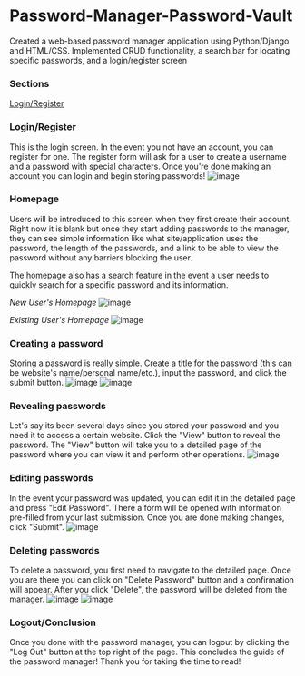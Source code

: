 # Password-Manager-Password-Vault

Created a web-based password manager application using Python/Django and HTML/CSS. Implemented CRUD functionality, a search bar for locating specific passwords, and a login/register screen

### Sections
[Login/Register]([###-Login/Register](https://github.com/noahe10/Password-Manager-Password-Vault/edit/main/README.md#loginregister))

### Login/Register
This is the login screen. In the event you not have an account, you can register for one.
The register form will ask for a user to create a username and a password with special characters. Once you're done making an account you can login and begin storing passwords!
![image](https://github.com/noahe10/Password-Manager-Password-Vault/assets/118136389/ece87b9d-4c80-45ec-ac46-3c384fe44a98)

### Homepage
Users will be introduced to this screen when they first create their account. Right now it is blank but once they start adding passwords to the manager, they can see simple information like
what site/application uses the password, the length of the passwords, and a link to be able to view the password without any barriers blocking the user.

The homepage also has a search feature in the event a user needs to quickly search for a specific password and its information.

*New User's Homepage*
![image](https://github.com/noahe10/Password-Manager-Password-Vault/assets/118136389/6e1b7fac-6617-47b6-801d-b9eec9a87808)

*Existing User's Homepage*
![image](https://github.com/noahe10/Password-Manager-Password-Vault/assets/118136389/37e20d8c-a152-440a-b808-d81e42e4f9d0)

### Creating a password
Storing a password is really simple. Create a title for the password (this can be website's name/personal name/etc.), input the password, and click the submit button.
![image](https://github.com/noahe10/Password-Manager-Password-Vault/assets/118136389/8e15cca8-63e6-410a-8723-1a2bc7a8a989)
![image](https://github.com/noahe10/Password-Manager-Password-Vault/assets/118136389/096a454e-c4bd-4c2a-bb44-e3bfec0d01f3)

### Revealing passwords
Let's say its been several days since you stored your password and you need it to access a certain website. Click the "View" button to reveal the password. The "View" button will take you
to a detailed page of the password where you can view it and perform other operations.
![image](https://github.com/noahe10/Password-Manager-Password-Vault/assets/118136389/acc47d43-c3bf-4f3f-b2e6-0c9d3d398252)

### Editing passwords
In the event your password was updated, you can edit it in the detailed page and press "Edit Password". There a form will be opened with information pre-filled from your last submission. Once you are done making
changes, click "Submit".
![image](https://github.com/noahe10/Password-Manager-Password-Vault/assets/118136389/c243820d-0d43-48ca-a66b-453973749ff0)

### Deleting passwords
To delete a password, you first need to navigate to the detailed page. Once you are there you can click on "Delete Password" button and a confirmation will appear. After you click "Delete", the password will be
deleted from the manager.
![image](https://github.com/noahe10/Password-Manager-Password-Vault/assets/118136389/df89a18a-f635-4622-be3e-728be489c3c9)
![image](https://github.com/noahe10/Password-Manager-Password-Vault/assets/118136389/6e1b7fac-6617-47b6-801d-b9eec9a87808)

### Logout/Conclusion
Once you done with the password manager, you can logout by clicking the "Log Out" button at the top right of the page. This concludes the guide of the password manager! Thank you for taking the time to read!

